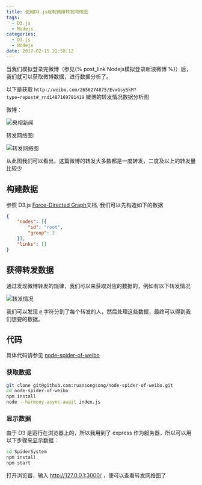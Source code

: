 ```yaml
---
title: 使用D3.js绘制微博转发网络图
tags:
  - D3.js
  - Nodejs
categories:
  - D3.js
  - Nodejs
date: 2017-02-15 22:58:12
---
```


当我们模拟登录完微博（参见{% post_link Nodejs模拟登录新浪微博 %}）后，我们就可以获取微博数据，进行数据分析了。
<!--more-->
以下是获取 `http://weibo.com/2656274875/EvxGsySkM?type=repost#_rnd1487169781419` 微博的转发情况数据分析图

微博：

![央视新闻](/images/d3js/d3_1.png)

转发网络图:

![转发网络图](/images/d3js/d3_2.png)

从此图我们可以看出，这篇微博的转发大多数都是一度转发，二度及以上的转发量比较少

## 构建数据
参照 D3.js [Force-Directed Graph](https://bl.ocks.org/mbostock/4062045)文档, 我们可以先构造如下的数据
```json
{
    "nodes": [{
        "id": "root",
        "group": 2
    }],
    "links": []
}
```
## 获得转发数据
通过发现微博转发的规律，我们可以来获取对应的数据的，例如有以下转发情况

![转发情况](/images/d3js/d3_3.png)

我们可以发现 `@` 字符分割了每个转发的人，然后处理这些数据，最终可以得到我们想要的数据。

## 代码
具体代码请参见 [node-spider-of-weibo](https://github.com/ruansongsong/node-spider-of-weibo) 
### 获取数据
```bash
git clone git@github.com:ruansongsong/node-spider-of-weibo.git
cd node-spider-of-weibo
npm install
node --harmony-async-await index.js
```
### 显示数据


由于 D3 是运行在浏览器上的，所以我用到了 express 作为服务器，所以可以用以下步骤来显示数据：
```bash
cd SpiderSystem
npm install
npm start
```
打开浏览器，输入 http://127.0.0.1:3000/ ，便可以查看转发网络图了